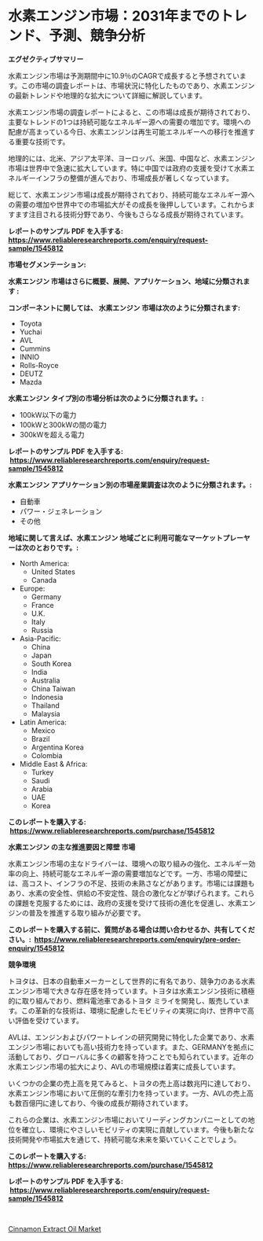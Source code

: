 <p><h1>水素エンジン市場：2031年までのトレンド、予測、競争分析</h1></p><p><strong>エグゼクティブサマリー</strong></p>
<p><p>水素エンジン市場は予測期間中に10.9％のCAGRで成長すると予想されています。この市場の調査レポートは、市場状況に特化したものであり、水素エンジンの最新トレンドや地理的な拡大について詳細に解説しています。</p><p>水素エンジン市場の調査レポートによると、この市場は成長が期待されており、主要なトレンドの1つは持続可能なエネルギー源への需要の増加です。環境への配慮が高まっている今日、水素エンジンは再生可能エネルギーへの移行を推進する重要な技術です。</p><p>地理的には、北米、アジア太平洋、ヨーロッパ、米国、中国など、水素エンジン市場は世界中で急速に拡大しています。特に中国では政府の支援を受けて水素エネルギーインフラの整備が進んでおり、市場成長が著しくなっています。</p><p>総じて、水素エンジン市場は成長が期待されており、持続可能なエネルギー源への需要の増加や世界中での市場拡大がその成長を後押ししています。これからますます注目される技術分野であり、今後もさらなる成長が期待されています。</p></p>
<p><strong>レポートのサンプル PDF を入手する: <a href="https://www.reliableresearchreports.com/enquiry/request-sample/1545812">https://www.reliableresearchreports.com/enquiry/request-sample/1545812</a></strong></p>
<p><strong>市場セグメンテーション:</strong></p>
<p><strong> 水素エンジン 市場はさらに概要、展開、アプリケーション、地域に分類されます :</strong></p>
<p><strong>コンポーネントに関しては、 水素エンジン 市場は次のように分類されます: &nbsp;</strong></p>
<p><ul><li>Toyota</li><li>Yuchai</li><li>AVL</li><li>Cummins</li><li>INNIO</li><li>Rolls-Royce</li><li>DEUTZ</li><li>Mazda</li></ul></p>
<p><strong> 水素エンジン タイプ別の市場分析は次のように分類されます。:</strong></p>
<p><ul><li>100kW以下の電力</li><li>100kWと300kWの間の電力</li><li>300kWを超える電力</li></ul></p>
<p><strong>レポートのサンプル PDF を入手する: &nbsp;<a href="https://www.reliableresearchreports.com/enquiry/request-sample/1545812">https://www.reliableresearchreports.com/enquiry/request-sample/1545812</a></strong></p>
<p><strong> 水素エンジン アプリケーション別の市場産業調査は次のように分類されます。:</strong></p>
<p><ul><li>自動車</li><li>パワー・ジェネレーション</li><li>その他</li></ul></p>
<p><strong>地域に関して言えば、水素エンジン 地域ごとに利用可能なマーケットプレーヤーは次のとおりです。:</strong></p>
<p><ul>
    <li>
        North America:
        <ul>
            <li>United States</li>
            <li>Canada</li>
        </ul>
    </li>
    <li>
        Europe:
        <ul>
            <li>Germany</li>
            <li>France</li>
            <li>U.K.</li>
            <li>Italy</li>
            <li>Russia</li>
        </ul>
    </li>
    <li>
        Asia-Pacific:
        <ul>
            <li>China</li>
            <li>Japan</li>
            <li>South Korea</li>
            <li>India</li>
            <li>Australia</li>
            <li>China Taiwan</li>
            <li>Indonesia</li>
            <li>Thailand</li>
            <li>Malaysia</li>
        </ul>
    </li>
    <li>
        Latin America:
        <ul>
            <li>Mexico</li>
            <li>Brazil</li>
            <li>Argentina Korea</li>
            <li>Colombia</li>
        </ul>
    </li>
    <li>
        Middle East & Africa:
        <ul>
            <li>Turkey</li>
            <li>Saudi</li>
            <li>Arabia</li>
            <li>UAE</li>
            <li>Korea</li>
        </ul>
    </li>
    </ul></p>
<p><strong>このレポートを購入する: &nbsp;<a href="https://www.reliableresearchreports.com/purchase/1545812">https://www.reliableresearchreports.com/purchase/1545812</a></strong></p>
<p><strong>水素エンジン の主な推進要因と障壁 市場</strong></p>
<p><p>水素エンジン市場の主なドライバーは、環境への取り組みの強化、エネルギー効率の向上、持続可能なエネルギー源の需要増加などです。一方、市場の障壁には、高コスト、インフラの不足、技術の未熟さなどがあります。市場には課題もあり、水素の安全性、供給の不安定性、競合の激化などが挙げられます。これらの課題を克服するためには、政府の支援を受けて技術の進化を促進し、水素エンジンの普及を推進する取り組みが必要です。</p></p>
<p><strong>このレポートを購入する前に、質問がある場合は問い合わせるか、共有してください。:&nbsp; <a href="https://www.reliableresearchreports.com/enquiry/pre-order-enquiry/1545812">https://www.reliableresearchreports.com/enquiry/pre-order-enquiry/1545812</a></strong></p>
<p><strong>競争環境</strong></p>
<p><p>トヨタは、日本の自動車メーカーとして世界的に有名であり、競争力のある水素エンジン市場で大きな存在感を持っています。トヨタは水素エンジン技術に積極的に取り組んでおり、燃料電池車であるトヨタ ミライを開発し、販売しています。この革新的な技術は、環境に配慮したモビリティの実現に向け、世界中で高い評価を受けています。</p><p>AVLは、エンジンおよびパワートレインの研究開発に特化した企業であり、水素エンジン市場においても高い技術力を持っています。また、GERMANYを拠点に活動しており、グローバルに多くの顧客を持つことでも知られています。近年の水素エンジン市場の拡大により、AVLの市場規模は着実に成長しています。</p><p>いくつかの企業の売上高を見てみると、トヨタの売上高は数兆円に達しており、水素エンジン市場において圧倒的な牽引力を持っています。一方、AVLの売上高も数百億円に達しており、今後の成長が期待されています。</p><p>これらの企業は、水素エンジン市場においてリーディングカンパニーとしての地位を確立し、環境にやさしいモビリティの実現に貢献しています。今後も新たな技術開発や市場拡大を通じて、持続可能な未来を築いていくことでしょう。</p></p>
<p><strong>このレポートを購入する: &nbsp; <a href="https://www.reliableresearchreports.com/purchase/1545812">https://www.reliableresearchreports.com/purchase/1545812</a></strong></p>
<p><strong>レポートのサンプル PDF を入手する: &nbsp;<a href="https://www.reliableresearchreports.com/enquiry/request-sample/1545812">https://www.reliableresearchreports.com/enquiry/request-sample/1545812</a></strong><strong></strong></p>
<p>&nbsp;</p>
<p><p><a href="https://bubble-tree-ea4.notion.site/Cinnamon-Extract-Oil-Market-Growth-Market-Trends-COVID-19-Impact-and-Forecasts-for-period-from-20-38ea9256b0f94bdcaf88c7803ba0f69e">Cinnamon Extract Oil Market</a></p></p>